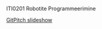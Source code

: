 ITI0201 Robotite Programmeerimine

[GitPitch slideshow](https://gitpitch.com/iti0201/iti0201/lecture-02)
